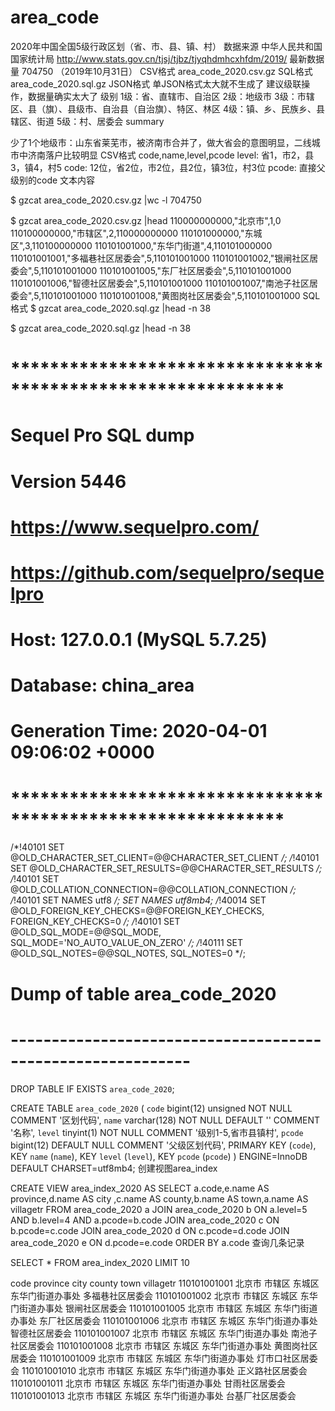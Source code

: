 # area_code
2020年中国全国5级行政区划（省、市、县、镇、村）
数据来源 中华人民共和国国家统计局 http://www.stats.gov.cn/tjsj/tjbz/tjyqhdmhcxhfdm/2019/
最新数据量 704750 （2019年10月31日）
CSV格式 area_code_2020.csv.gz
SQL格式 area_code_2020.sql.gz
JSON格式 单JSON格式太大就不生成了
建议级联操作，数据量确实太大了
级别
1级：省、直辖市、自治区
2级：地级市
3级：市辖区、县（旗）、县级市、自治县（自治旗）、特区、林区
4级：镇、乡、民族乡、县辖区、街道
5级：村、居委会
summary

少了1个地级市：山东省莱芜市，被济南市合并了，做大省会的意图明显，二线城市中济南落户比较明显
CSV格式
code,name,level,pcode
level: 省1，市2，县3，镇4，村5
code: 12位，省2位，市2位，县2位，镇3位，村3位
pcode: 直接父级别的code
文本内容

$ gzcat area_code_2020.csv.gz |wc -l
  704750

$ gzcat area_code_2020.csv.gz |head
110000000000,"北京市",1,0
110100000000,"市辖区",2,110000000000
110101000000,"东城区",3,110100000000
110101001000,"东华门街道",4,110101000000
110101001001,"多福巷社区居委会",5,110101001000
110101001002,"银闸社区居委会",5,110101001000
110101001005,"东厂社区居委会",5,110101001000
110101001006,"智德社区居委会",5,110101001000
110101001007,"南池子社区居委会",5,110101001000
110101001008,"黄图岗社区居委会",5,110101001000
SQL 格式
$ gzcat area_code_2020.sql.gz |head -n 38

$ gzcat area_code_2020.sql.gz |head -n 38
# ************************************************************
# Sequel Pro SQL dump
# Version 5446
#
# https://www.sequelpro.com/
# https://github.com/sequelpro/sequelpro
#
# Host: 127.0.0.1 (MySQL 5.7.25)
# Database: china_area
# Generation Time: 2020-04-01 09:06:02 +0000
# ************************************************************


/*!40101 SET @OLD_CHARACTER_SET_CLIENT=@@CHARACTER_SET_CLIENT */;
/*!40101 SET @OLD_CHARACTER_SET_RESULTS=@@CHARACTER_SET_RESULTS */;
/*!40101 SET @OLD_COLLATION_CONNECTION=@@COLLATION_CONNECTION */;
/*!40101 SET NAMES utf8 */;
SET NAMES utf8mb4;
/*!40014 SET @OLD_FOREIGN_KEY_CHECKS=@@FOREIGN_KEY_CHECKS, FOREIGN_KEY_CHECKS=0 */;
/*!40101 SET @OLD_SQL_MODE=@@SQL_MODE, SQL_MODE='NO_AUTO_VALUE_ON_ZERO' */;
/*!40111 SET @OLD_SQL_NOTES=@@SQL_NOTES, SQL_NOTES=0 */;


# Dump of table area_code_2020
# ------------------------------------------------------------

DROP TABLE IF EXISTS `area_code_2020`;

CREATE TABLE `area_code_2020` (
  `code` bigint(12) unsigned NOT NULL COMMENT '区划代码',
  `name` varchar(128) NOT NULL DEFAULT '' COMMENT '名称',
  `level` tinyint(1) NOT NULL COMMENT '级别1-5,省市县镇村',
  `pcode` bigint(12) DEFAULT NULL COMMENT '父级区划代码',
  PRIMARY KEY (`code`),
  KEY `name` (`name`),
  KEY `level` (`level`),
  KEY `pcode` (`pcode`)
) ENGINE=InnoDB DEFAULT CHARSET=utf8mb4;
创建视图area_index

CREATE VIEW area_index_2020 AS
    SELECT a.code,e.name AS province,d.name AS city  ,c.name AS county,b.name AS town,a.name AS villagetr
    FROM area_code_2020 a
        JOIN area_code_2020 b ON a.level=5 AND b.level=4 AND a.pcode=b.code
        JOIN area_code_2020 c ON b.pcode=c.code
        JOIN area_code_2020 d ON c.pcode=d.code
        JOIN area_code_2020 e ON d.pcode=e.code
    ORDER BY a.code
查询几条记录

SELECT * FROM area_index_2020 LIMIT 10

code    province    city    county  town    villagetr
110101001001    北京市 市辖区 东城区 东华门街道办事处    多福巷社区居委会
110101001002    北京市 市辖区 东城区 东华门街道办事处    银闸社区居委会
110101001005    北京市 市辖区 东城区 东华门街道办事处    东厂社区居委会
110101001006    北京市 市辖区 东城区 东华门街道办事处    智德社区居委会
110101001007    北京市 市辖区 东城区 东华门街道办事处    南池子社区居委会
110101001008    北京市 市辖区 东城区 东华门街道办事处    黄图岗社区居委会
110101001009    北京市 市辖区 东城区 东华门街道办事处    灯市口社区居委会
110101001010    北京市 市辖区 东城区 东华门街道办事处    正义路社区居委会
110101001011    北京市 市辖区 东城区 东华门街道办事处    甘雨社区居委会
110101001013    北京市 市辖区 东城区 东华门街道办事处    台基厂社区居委会
